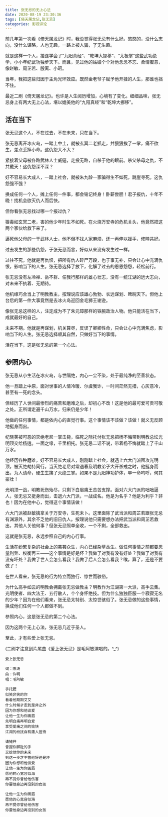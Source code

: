 ```yaml
---
title: 张无忌的无上心法
date: 2020-08-19 23:30:36
tags: [倚天屠龙记,张无忌]
categories: 影视评论
---
```

前几年第一次看《倚天屠龙记》时，我没觉得张无忌有什么好。憨憨的，没什么志向，没什么谋略，人也无趣，一路上被人骗，了无生趣。

就是这样一个人，接连学会了“九阳真经”、“乾坤大挪移”、“太极掌”这些武功绝学，小小年纪武功独步天下。而且，见过他的姑娘个个对他念念不忘、柔情蜜意，像赵敏、周芷若、殷离、小昭。

当年，我把这些归因于主角光环效应。既然金老爷子赋予他开挂的人生，那谁也挡不住。

最近二刷《倚天屠龙记》。也许是人生阅历增加，心境有了变化。细细品味，张无忌身上有两大无上心法，堪以媲美他的“九阳真经”和“乾坤大挪移”。

## 活在当下

张无忌这个人，不在过去，不在未来，只在当下。

张无忌离开冰火岛，一踏上中土，就被玄冥二老抓走，并狠狠挨了一掌，痛不欲生，差点丢掉小命。这仇怨大不大？

紧接着父母被各路武林人士威逼，走投无路，自杀于他的眼前。杀父杀母之仇，不共戴天！这仇怨深不深？

好不容易长大成人，一踏上社会，就被朱九龄一家骗得生不如死，跳崖寻死。这仇怨强不强？

换成任何一个人，摊上任何一件事，都会铭记终身！卧薪尝胆！君子报仇，十年不晚！找机会欲灭仇人而后快。

但你看张无忌找过哪一个报过仇？

狠毒如玄冥二老，害的他少年时生不如死。在火烧万安寺的危机关头，他竟然把这两个家伙给救下来了。

逼死他父母的一干武林人士，他不但不找人家麻烦，还一再伸以援手，修睦共好。

过去发生的那些仇怨，于张无忌而言，好似从来没有发生过一样。

过往不究。他就是再仇恨，把所有仇人碎尸万段，也于事无补，只会让心中充满仇恨，影响当下的人生。张无忌选择了放下，化解了过去的恩恩怨怨，轻松前行。

张无忌没有左冷禅、岳不群、任我行那样的雄心壮志，没有一统江湖的远大志向，对未来不执着、无期待。

他机缘巧合当上了明教教主，按理说应该雄心勃勃、长远谋划、睥睨天下。但他上台后的第一件大事竟然是去冰火岛迎回金毛狮王谢逊。

像张无忌这样的人，注定成为不了朱元璋那样的铁腕政治人物。他只能活在当下，成就最好的自己。

未来不期。他就是再谋划，机关算尽，反误了卿卿性命，只会让心中充满焦虑，影响当下的人生。张无忌选择顺其自然，只做好当下的事情。

活在当下，这是张无忌的第一个心法。

## 参照内心

张无忌从小生活在冰火岛，与世隔绝，内心一尘不染，处于最纯净的至善状态。

他一旦踏上中原，面对世事的人情冷暖、尔虞我诈，一时间茫然无措，心灰意冷，甚至有一死的念头。

但经历了人世间最惨烈的痛苦和磨难之后，却初心不改！这是他的最可爱可贵可敬之处。正所谓走遍千山万水，归来仍是少年！

他做的任何事情，都是依内心的直觉行事。这个事情该不该做？该做！就义无反顾地挺身而出。

纪晓芙被可恶的灭绝老尼一掌击毙，临死之际托付张无忌把杨不悔带到明教总坛光明顶交给杨逍。一面之缘，千里相托。张无忌二话不说，带着杨不悔就踏上了千山万水。

他经历各种磨难，好不容易长大成人，刚刚踏上社会，就遇上六大门派围攻光明顶，被灭绝劫持同行。当灭绝老尼对常遇春及明教弟子大开杀戒之时，他挺身而出，为人请命，硬生生挨了灭绝三掌。如果不是九阳神功护体，早一命呜呼，何其豪壮！

光明顶一战，明教死伤殆尽，只剩下白眉鹰王苦苦支撑。面对六大门派的咄咄逼人，张无忌又挺身而出，击退六大门派，一战成名。他是为名乎？他是为利乎？非也！因为在他中心，觉得这个事情该做！

六大门派被赵敏擒拿关于万安寺，生死未卜。这里面除了武当派和周芷若跟张无忌有渊源外，其余不乏他的旧日仇人。按理说他只需要想办法把武当派和周芷若救出，其他人关他何事？但张无忌照单全收，一个不剩，全部救出。

这就是张无忌，永远参照自己的内心行事。

生活在纷繁复杂的社会上的芸芸众生，内心已经杂草丛生。做任何事情之前都要思量利弊、权衡再三——这个事情是好是坏？我做了对我有没有好处？我做了对我有没有坏处？我做了世人会怎么看我？我做了后人会怎么看我？唉，算了，还是不要做了！

在世人看来，张无忌的行为特立而独行、惊世而骇俗。

为什么高手如云的明教会拥戴张无忌做教主？明教作为江湖第一大派，高手云集。光明使者、四大法王、五行散人，个个身怀绝技。但为什么独独臣服一个寂寂无名的少年？因为在他们看来，张无忌太特别、太惊世骇俗了。张无忌做的这些事情，换成他们任何一个人都做不到。

参照内心，这是张无忌的第二个心法。

因为这两个无上心法，张无忌几近于圣人。

至此，才有些爱上张无忌。

(二刷才注意到片尾曲《爱上张无忌》是毛阿敏演唱的。^_^)
```
爱上张无忌

词：陈涛
曲：许明
唱：毛阿敏

手托腮
似笑非笑的你
看着他期期艾艾
什么时候才走到是非之外
因为你想和他谈爱
让他一生为你画眉
先明白痛再明白爱
享受爱痛之间的愉快
江湖的纷扰自有庸人担待

请摊开
曾握你脚趾的手
交给他你的未来
到这一步才不管他好还是坏
因为你想和他谈爱
让他一生为你画眉
愿他的心宽容似海
再不提你曾给他伤害
你要他身边再没别的女孩

让他一生为你画眉
愿他的心宽容似海
再不提你曾给他伤害
你要他身边再没别的女孩
```